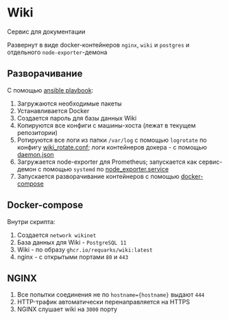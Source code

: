 # Wiki

 Сервис для документации
 
 Развернут в виде docker-контейнеров `nginx`, `wiki` и `postgres` и отдельного `node-exporter`-демона

 ## Разворачивание

 С помощью [ansible playbook](wikijs.yaml):

 1. Загружаются необходимые пакеты
 2. Устанавливается Docker
 3. Создается пароль для базы данных Wiki
 4. Копируются все конфиги с машины-хоста (лежат в текущем репозитории)
 5. Ротируются все логи из папки `/var/log` с помощью `logrotate` по конфигу [wiki_rotate.conf](https://github.com/koterin/DevOps/blob/master/configs/wiki_rotate.conf); логи контейнеров докера - с помощью [daemon.json](https://github.com/koterin/DevOps/blob/master/configs/daemon.json)
 6. Загружается node-exporter для Prometheus; запускается как сервис-демон с помощью `systemd` по [node_exporter.service](https://github.com/koterin/DevOps/blob/master/configs/node_exporter.service)
 7. Запускается разворачивание контейнеров с помощью [docker-compose](https://github.com/koterin/DevOps/blob/master/configs/docker-compose.yml)

## Docker-compose

Внутри скрипта:

1. Создается `network wikinet`
2. База данных для Wiki - `PostgreSQL 11`
3. Wiki - по образу `ghcr.io/requarks/wiki:latest`
4. nginx - с открытыми портами `80` и `443`

## NGINX

1. Все попытки соединения не по `hostname={hostname}` выдают `444`
2. HTTP-трафик автоматически перенаправляется на HTTPS
3. NGINX слушает wiki на `3000` порту
